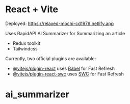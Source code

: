 # React + Vite

Deployed: https://relaxed-mochi-cd1979.netlify.app

Uses RapidAPI AI Summarizer for Summarizing an article

- Redux toolkit
- Tailwindcss




Currently, two official plugins are available:

- [@vitejs/plugin-react](https://github.com/vitejs/vite-plugin-react/blob/main/packages/plugin-react/README.md) uses [Babel](https://babeljs.io/) for Fast Refresh
- [@vitejs/plugin-react-swc](https://github.com/vitejs/vite-plugin-react-swc) uses [SWC](https://swc.rs/) for Fast Refresh
# ai_summarizer